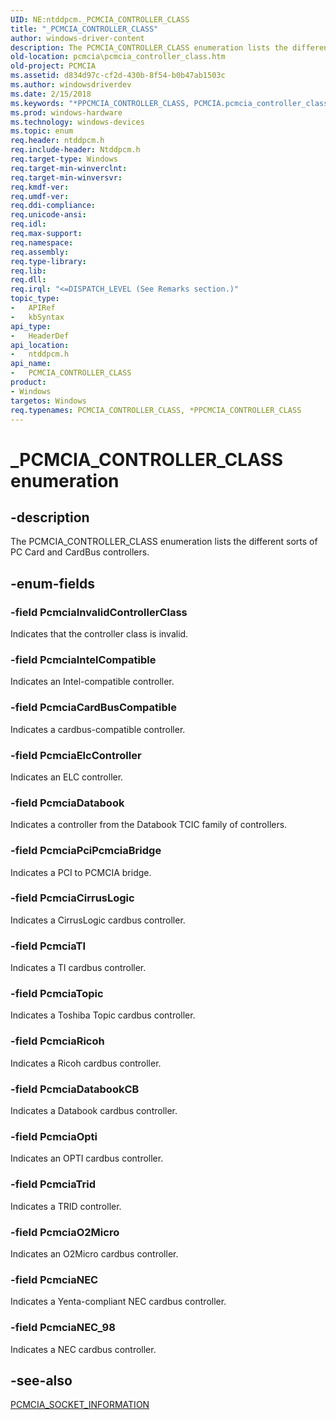 ```yaml
---
UID: NE:ntddpcm._PCMCIA_CONTROLLER_CLASS
title: "_PCMCIA_CONTROLLER_CLASS"
author: windows-driver-content
description: The PCMCIA_CONTROLLER_CLASS enumeration lists the different sorts of PC Card and CardBus controllers.
old-location: pcmcia\pcmcia_controller_class.htm
old-project: PCMCIA
ms.assetid: d834d97c-cf2d-430b-8f54-b0b47ab1503c
ms.author: windowsdriverdev
ms.date: 2/15/2018
ms.keywords: "*PPCMCIA_CONTROLLER_CLASS, PCMCIA.pcmcia_controller_class, PCMCIA_CONTROLLER_CLASS, PCMCIA_CONTROLLER_CLASS enumeration [Buses], PPCMCIA_CONTROLLER_CLASS, PPCMCIA_CONTROLLER_CLASS enumeration pointer [Buses], PcmciaCardBusCompatible, PcmciaCirrusLogic, PcmciaDatabook, PcmciaDatabookCB, PcmciaElcController, PcmciaIntelCompatible, PcmciaInvalidControllerClass, PcmciaNEC, PcmciaNEC_98, PcmciaO2Micro, PcmciaOpti, PcmciaPciPcmciaBridge, PcmciaRicoh, PcmciaTI, PcmciaTopic, PcmciaTrid, _PCMCIA_CONTROLLER_CLASS, memcdref_a3d708d3-6fa4-4edd-af5d-1513c8da5a9b.xml, ntddpcm/PCMCIA_CONTROLLER_CLASS, ntddpcm/PPCMCIA_CONTROLLER_CLASS, ntddpcm/PcmciaCardBusCompatible, ntddpcm/PcmciaCirrusLogic, ntddpcm/PcmciaDatabook, ntddpcm/PcmciaDatabookCB, ntddpcm/PcmciaElcController, ntddpcm/PcmciaIntelCompatible, ntddpcm/PcmciaInvalidControllerClass, ntddpcm/PcmciaNEC, ntddpcm/PcmciaNEC_98, ntddpcm/PcmciaO2Micro, ntddpcm/PcmciaOpti, ntddpcm/PcmciaPciPcmciaBridge, ntddpcm/PcmciaRicoh, ntddpcm/PcmciaTI, ntddpcm/PcmciaTopic, ntddpcm/PcmciaTrid"
ms.prod: windows-hardware
ms.technology: windows-devices
ms.topic: enum
req.header: ntddpcm.h
req.include-header: Ntddpcm.h
req.target-type: Windows
req.target-min-winverclnt: 
req.target-min-winversvr: 
req.kmdf-ver: 
req.umdf-ver: 
req.ddi-compliance: 
req.unicode-ansi: 
req.idl: 
req.max-support: 
req.namespace: 
req.assembly: 
req.type-library: 
req.lib: 
req.dll: 
req.irql: "<=DISPATCH_LEVEL (See Remarks section.)"
topic_type:
-	APIRef
-	kbSyntax
api_type:
-	HeaderDef
api_location:
-	ntddpcm.h
api_name:
-	PCMCIA_CONTROLLER_CLASS
product:
- Windows
targetos: Windows
req.typenames: PCMCIA_CONTROLLER_CLASS, *PPCMCIA_CONTROLLER_CLASS
---
```


# _PCMCIA_CONTROLLER_CLASS enumeration


## -description


The PCMCIA_CONTROLLER_CLASS enumeration lists the different sorts of PC Card and CardBus controllers.


## -enum-fields




### -field PcmciaInvalidControllerClass

Indicates that the controller class is invalid. 


### -field PcmciaIntelCompatible

Indicates an Intel-compatible controller. 


### -field PcmciaCardBusCompatible

Indicates a cardbus-compatible controller. 


### -field PcmciaElcController

Indicates an ELC controller. 


### -field PcmciaDatabook

Indicates a controller from the Databook TCIC family of controllers. 


### -field PcmciaPciPcmciaBridge

Indicates a PCI to PCMCIA bridge. 


### -field PcmciaCirrusLogic

Indicates a CirrusLogic cardbus controller. 


### -field PcmciaTI

Indicates a TI cardbus controller. 


### -field PcmciaTopic

Indicates a Toshiba Topic cardbus controller. 


### -field PcmciaRicoh

Indicates a Ricoh cardbus controller. 


### -field PcmciaDatabookCB

Indicates a Databook cardbus controller. 


### -field PcmciaOpti

Indicates an OPTI cardbus controller. 


### -field PcmciaTrid

Indicates a TRID controller. 


### -field PcmciaO2Micro

Indicates an O2Micro cardbus controller. 


### -field PcmciaNEC

Indicates a Yenta-compliant NEC cardbus controller. 


### -field PcmciaNEC_98

Indicates a NEC cardbus controller.


## -see-also




<a href="https://msdn.microsoft.com/library/windows/hardware/ff537612">PCMCIA_SOCKET_INFORMATION</a>
 

 

